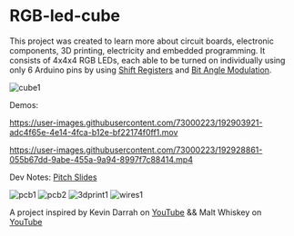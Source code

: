 # RGB-led-cube

This project was created to learn more about circuit boards, electronic components, 3D printing, electricity and embedded programming. It consists of 4x4x4 RGB LEDs, each able to be turned on individually using only 6 Arduino pins by using [Shift Registers](https://en.wikipedia.org/wiki/Shift_register) and [Bit Angle Modulation](https://tiemenwaterreus.com/posts/4-bit-angle-modulating/).

![cube1](https://user-images.githubusercontent.com/73000223/192930197-ca70ee2a-4d32-4aba-aa41-0f2b27e0ca1f.PNG)

Demos:


https://user-images.githubusercontent.com/73000223/192903921-adc4f65e-4e14-4fca-b12e-bf22174f0ff1.mov



https://user-images.githubusercontent.com/73000223/192928861-055b67dd-9abe-455a-9a94-8997f7c88414.mp4



Dev Notes:
[Pitch Slides](https://docs.google.com/presentation/d/1Q3SgMbCxCJnp64us6YknnfaCr0XkEVGkdK7O4LI-4xs/edit?usp=sharing)


![pcb1](https://user-images.githubusercontent.com/73000223/192928988-58ca3605-9cee-4f09-be9b-7227527e9b6b.PNG)
![pcb2](https://user-images.githubusercontent.com/73000223/192929055-5af58bce-1366-4c62-ad93-3f56f21adbff.jpg)
![3dprint1](https://user-images.githubusercontent.com/73000223/192930020-5dc8b07f-87fb-4af4-a49b-b4693064b61a.PNG)
![wires1](https://user-images.githubusercontent.com/73000223/192931431-016c2419-18c7-4c91-8e99-4a9ec5677bc6.PNG)




A project inspired by Kevin Darrah on [YouTube](https://www.youtube.com/watch?v=guppB4cK3oU&list=PL0JWuCHXfJ2zXVRqFRFVq-lNt_xtCYMjx&index=5) && Malt Whiskey on [YouTube](https://www.youtube.com/watch?v=gzdSvov-5-8)
